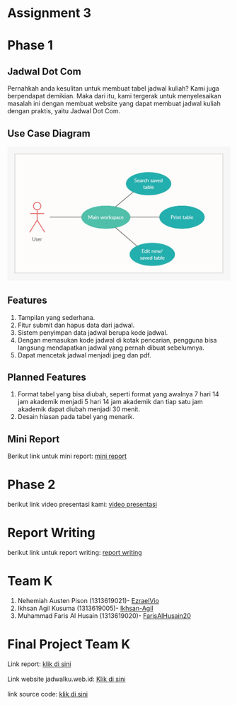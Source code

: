 # Assignment 3

# Phase 1

## Jadwal Dot Com

Pernahkah anda kesulitan untuk membuat tabel jadwal kuliah? Kami juga berpendapat demikian. Maka dari itu, kami tergerak untuk menyelesaikan masalah ini dengan membuat website yang dapat membuat jadwal kuliah dengan praktis, yaitu Jadwal Dot Com.

## Use Case Diagram

<img src="Dokumentasi/use_case_diagram.jpeg"/>

## Features

1.  Tampilan yang sederhana.
2.  Fitur submit dan hapus data dari jadwal.
3.  Sistem penyimpan data jadwal berupa kode jadwal.
4.  Dengan memasukan kode jadwal di kotak pencarian, pengguna bisa langsung mendapatkan jadwal yang pernah dibuat sebelumnya.
5.  Dapat mencetak jadwal menjadi jpeg dan pdf.

## Planned Features

1.  Format tabel yang bisa diubah, seperti format yang awalnya 7 hari 14 jam akademik menjadi 5 hari 14 jam akademik dan tiap satu jam akademik dapat diubah menjadi 30 menit.
2.  Desain hiasan pada tabel yang menarik.

## Mini Report

Berikut link untuk mini report: [mini report](mini-report.md)

# Phase 2

berikut link video presentasi kami: [video presentasi](https://youtu.be/MM-FzABsrAM)

# Report Writing

berikut link untuk report writing: [report writing](https://github.com/Ikhsan-Agil/Assignment-3-HCI-Team-K/blob/main/Dokumentasi/Report%20Writing%20Jadwal%20Dot%20Com.pdf)

# Team K

1.  Nehemiah Austen Pison (1313619021)- [EzraelVio](https://github.com/EzraelVio)
2.  Ikhsan Agil Kusuma (1313619005)- [Ikhsan-Agil](https://github.com/Ikhsan-Agil)
3.  Muhammad Faris Al Husain (1313619020)- [FarisAlHusain20](https://github.com/FarisAlHusain20)

# Final Project Team K

Link report: [klik di sini](https://github.com/Ikhsan-Agil/Assignment-3-HCI-Team-K/blob/final-project/Laporan%20IMK%20Final%20Project%20Team%20K.pdf)
<br>
<br>
Link website jadwalku.web.id: [Klik di sini](http://jadwalku.web.id/)
<br>
<br>
link source code: [klik di sini](SourceCodeIMK)
